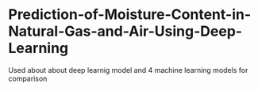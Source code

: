 # Prediction-of-Moisture-Content-in-Natural-Gas-and-Air-Using-Deep-Learning
Used about about deep learnig model and 4 machine learning models for comparison
